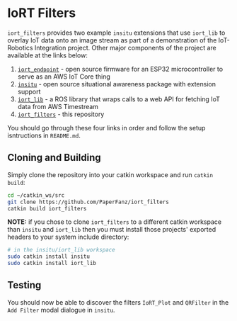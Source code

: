 
# IoRT Filters

`iort_filters` provides two example `insitu` extensions that use `iort_lib` to overlay IoT data onto an image stream as part of a demonstration of the IoT-Robotics Integration project. Other major components of the project are available at the links below:

1. [`iort_endpoint`](https://github.com/PaperFanz/iort_endpoint) - open source firmware for an ESP32 microcontroller to serve as an AWS IoT Core thing
2. [`insitu`](https://github.com/PaperFanz/insitu) - open source situational awareness package with extension support
3. [`iort_lib`](https://github.com/PaperFanz/iort_lib) - a ROS library that wraps calls to a web API for fetching IoT data from AWS Timestream
4. [`iort_filters`](https://github.com/PaperFanz/iort_filters) - this repository

You should go through these four links in order and follow the setup isntructions in `README.md`.

## Cloning and Building

Simply clone the repository into your catkin workspace and run `catkin build`:

```sh
cd ~/catkin_ws/src
git clone https://github.com/PaperFanz/iort_filters
catkin build iort_filters
```
**NOTE:** if you chose to clone `iort_filters` to a different catkin workspace than `insitu` and `iort_lib` then you must install those projects' exported headers to your system include directory:

```sh
# in the insitu/iort_lib workspace
sudo catkin install insitu
sudo catkin install iort_lib
```

## Testing

You should now be able to discover the filters `IoRT_Plot` and `QRFilter` in the `Add Filter` modal dialogue in `insitu`.
